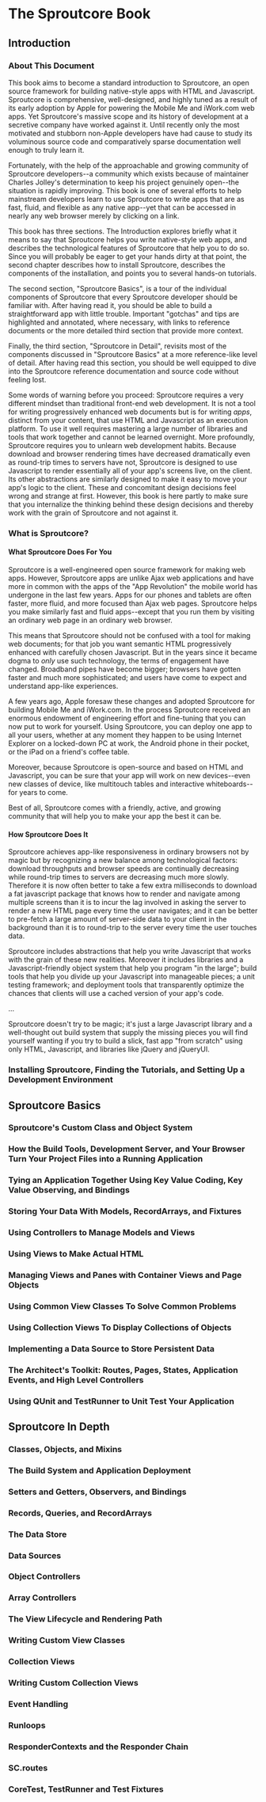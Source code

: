 The Sproutcore Book 
===================

Introduction 
------------

### About This Document

This book aims to become a standard introduction to Sproutcore, an open source
framework for building native-style apps with HTML and Javascript. Sproutcore
is comprehensive, well-designed, and highly tuned as a result of its early
adoption by Apple for powering the Mobile Me and iWork.com web apps. Yet
Sproutcore's massive scope and its history of development at a secretive
company have worked against it. Until recently only the most motivated and
stubborn non-Apple developers have had cause to study its voluminous source
code and comparatively sparse documentation well enough to truly learn it.

Fortunately, with the help of the approachable and growing community of
Sproutcore developers--a community which exists because of maintainer Charles
Jolley's determination to keep his project genuinely open--the situation is
rapidly improving. This book is one of several efforts to help mainstream
developers learn to use Sproutcore to write apps that are as fast, fluid, and
flexible as any native app--yet that can be accessed in nearly any web browser
merely by clicking on a link.

This book has three sections. The Introduction explores briefly what it means
to say that Sproutcore helps you write native-style web apps, and describes
the technological features of Sproutcore that help you to do so. Since you
will probably be eager to get your hands dirty at that point, the second
chapter describes how to install Sproutcore, describes the components of the installation, and points you to several hands-on tutorials.

The second section, "Sproutcore Basics", is a tour of the individual
components of Sproutcore that every Sproutcore developer should be familiar
with. After having read it, you should be able to build a straightforward app with little trouble. Important "gotchas" and tips are highlighted and annotated, where necessary, with links to reference documents or the more detailed third section that provide more context.

Finally, the third section, "Sproutcore in Detail", revisits most of the
components discussed in "Sproutcore Basics" at a more reference-like level of
detail. After having read this section, you should be well equipped to dive
into the Sproutcore reference documentation and source code without feeling
lost.

Some words of warning before you proceed: Sproutcore requires a very different
mindset than traditional front-end web development. It is not a tool for
writing progressively enhanced web documents but is for writing *apps*,
distinct from your content, that use HTML and Javascript as an execution
platform. To use it well requires mastering a large number of libraries and
tools that work together and cannot be learned overnight. More profoundly,
Sproutcore requires you to unlearn web development habits. Because download
and browser rendering times have decreased dramatically even as round-trip
times to servers have not, Sproutcore is designed to use Javascript to render
essentially all of your app's screens live, on the client. Its other
abstractions are similarly designed to make it easy to move your app's logic
to the client. These and concomitant design decisions feel wrong and strange
at first. However, this book is here partly to make sure that you internalize the thinking behind these design decisions and thereby work with the grain of Sproutcore and not against it.

### What is Sproutcore?

#### What Sproutcore Does For You

Sproutcore is a well-engineered open source framework for making web apps.
However, Sproutcore apps are unlike Ajax web applications and have more in
common with the apps of the "App Revolution" the mobile world has undergone in
the last few years. Apps for our phones and tablets are often faster, more
fluid, and more focused than Ajax web pages. Sproutcore helps you make
similarly fast and fluid apps--except that you run them by visiting an
ordinary web page in an ordinary web browser.

This means that Sproutcore should not be confused with a tool for making web
documents; for that job you want semantic HTML progressively enhanced with
carefully chosen Javascript. But in the years since it became dogma to *only*
use such technology, the terms of engagement have changed. Broadband pipes
have become bigger; browsers have gotten faster and much more sophisticated;
and users have come to expect and understand app-like experiences.

A few years ago, Apple foresaw these changes and adopted Sproutcore for
building Mobile Me and iWork.com. In the process Sproutcore received an
enormous endowment of engineering effort and fine-tuning that you can now put
to work for yourself. Using Sproutcore, you can deploy one app to all your
users, whether at any moment they happen to be using Internet Explorer on a
locked-down PC at work, the Android phone in their pocket, or the iPad on a
friend's coffee table.

Moreover, because Sproutcore is open-source and based on HTML and Javascript,
you can be sure that your app will work on new devices--even new classes of
device, like multitouch tables and interactive whiteboards--for years to come.

Best of all, Sproutcore comes with a friendly, active, and growing community that will help you to make your app the best it can be.


#### How Sproutcore Does It

Sproutcore achieves app-like responsiveness in ordinary browsers not by magic
but by recognizing a new balance among technological factors: download
throughputs and browser speeds are continually decreasing while round-trip
times to servers are decreasing much more slowly. Therefore it is now often
better to take a few extra milliseconds to download a fat javascript package
that knows how to render and navigate among multiple screens than it is to
incur the lag involved in asking the server to render a new HTML page every
time the user navigates; and it can be better to pre-fetch a large amount of
server-side data to your client in the background than it is to round-trip to
the server every time the user touches data.

Sproutcore includes abstractions that help you write Javascript that works
with the grain of these new realities. Moreover it includes libraries and a
Javascript-friendly object system that help you program "in the large"; build
tools that help you divide up your Javascript into manageable pieces; a unit
testing framework; and deployment tools that transparently optimize the
chances that clients will use a cached version of your app's code.

...

Sproutcore doesn't try to be magic; it's just a large Javascript library and a well-thought out build system that supply the missing pieces you will find yourself wanting if you try to build a slick, fast app "from scratch" using only HTML, Javascript, and libraries like jQuery and jQueryUI. 


### Installing Sproutcore, Finding the Tutorials, and Setting Up a Development Environment


Sproutcore Basics 
-----------------

### Sproutcore's Custom Class and Object System

### How the Build Tools, Development Server, and Your Browser Turn Your Project Files into a Running Application

### Tying an Application Together Using Key Value Coding, Key Value Observing, and Bindings

### Storing Your Data With Models, RecordArrays, and Fixtures

### Using Controllers to Manage Models and Views

### Using Views to Make Actual HTML

### Managing Views and Panes with Container Views and Page Objects

### Using Common View Classes To Solve Common Problems

### Using Collection Views To Display Collections of Objects

### Implementing a Data Source to Store Persistent Data

### The Architect's Toolkit: Routes, Pages, States, Application Events, and High Level Controllers

### Using QUnit and TestRunner to Unit Test Your Application


Sproutcore In Depth 
-------------------

### Classes, Objects, and Mixins

### The Build System and Application Deployment

### Setters and Getters, Observers, and Bindings

### Records, Queries, and RecordArrays

### The Data Store

### Data Sources

### Object Controllers

### Array Controllers

### The View Lifecycle and Rendering Path

### Writing Custom View Classes

### Collection Views

### Writing Custom Collection Views

### Event Handling

### Runloops

### ResponderContexts and the Responder Chain

### SC.routes

### CoreTest, TestRunner and Test Fixtures
